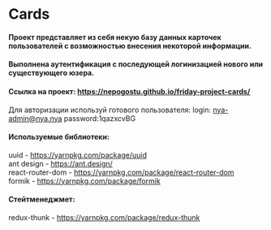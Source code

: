 # Cards

#### Проект представляет из себя некую базу данных карточек пользователей с возможностью внесения некоторой информации.   
#### Выполнена аутентификация с последующей логинизацией нового или существующего юзера.  

#### Ссылка на проект: https://nepogostu.github.io/friday-project-cards/

Для авторизации используй готового пользователя:
login: nya-admin@nya.nya
password:1qazxcvBG

#### Используемые библиотеки:  
uuid             - https://yarnpkg.com/package/uuid  
ant design      - https://ant.design/  
react-router-dom - https://yarnpkg.com/package/react-router-dom  
formik           - https://yarnpkg.com/package/formik    


#### Стейтменеджмет:   
redux-thunk      - https://yarnpkg.com/package/redux-thunk

